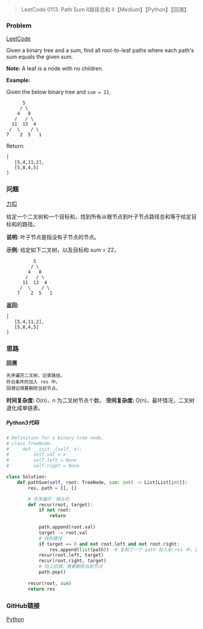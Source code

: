 > LeetCode 0113. Path Sum II路径总和 II【Medium】【Python】【回溯】

### Problem

[LeetCode](https://leetcode.com/problems/path-sum-ii/)

Given a binary tree and a sum, find all root-to-leaf paths where each path's sum equals the given sum.

**Note:** A leaf is a node with no children.

**Example:**

Given the below binary tree and `sum = 22`,

```
      5
     / \
    4   8
   /   / \
  11  13  4
 /  \    / \
7    2  5   1
```

Return:

```
[
   [5,4,11,2],
   [5,8,4,5]
]
```

### 问题

[力扣](https://leetcode-cn.com/problems/path-sum-ii/)

给定一个二叉树和一个目标和，找到所有从根节点到叶子节点路径总和等于给定目标和的路径。

**说明:** 叶子节点是指没有子节点的节点。

**示例:**
给定如下二叉树，以及目标和 sum = 22，

              5
             / \
            4   8
           /   / \
          11  13  4
         /  \    / \
        7    2  5   1
**返回:**

```
[
   [5,4,11,2],
   [5,8,4,5]
]
```

### 思路

**回溯**

```
先序遍历二叉树，记录路径。
符合条件的加入 res 中。
回溯记得要删除当前节点。
```

**时间复杂度:** O(n)，n 为二叉树节点个数。
**空间复杂度:** O(n)，最坏情况，二叉树退化成单链表。

##### Python3代码

```python
# Definition for a binary tree node.
# class TreeNode:
#     def __init__(self, x):
#         self.val = x
#         self.left = None
#         self.right = None

class Solution:
    def pathSum(self, root: TreeNode, sum: int) -> List[List[int]]:
        res, path = [], []

        # 先序遍历：根左右
        def recur(root, target):
            if not root:
                return
            
            path.append(root.val)
            target -= root.val
            # 找到路径
            if target == 0 and not root.left and not root.right:
                res.append(list(path))  # 复制了一个 path 加入到 res 中，这样修改 path 不影响 res
            recur(root.left, target)
            recur(root.right, target)
            # 向上回溯，需要删除当前节点
            path.pop()
        
        recur(root, sum)
        return res
```

### GitHub链接

[Python](https://github.com/Wonz5130/LeetCode-Solutions/blob/master/solutions/0113-Path-Sum-II/0113.py)